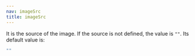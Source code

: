 ```yaml
---
nav: imageSrc
title: imageSrc
---
```


It is the source of the image. If the source is not defined, the value is `""`. Its default value is:

```javascript
""
```

